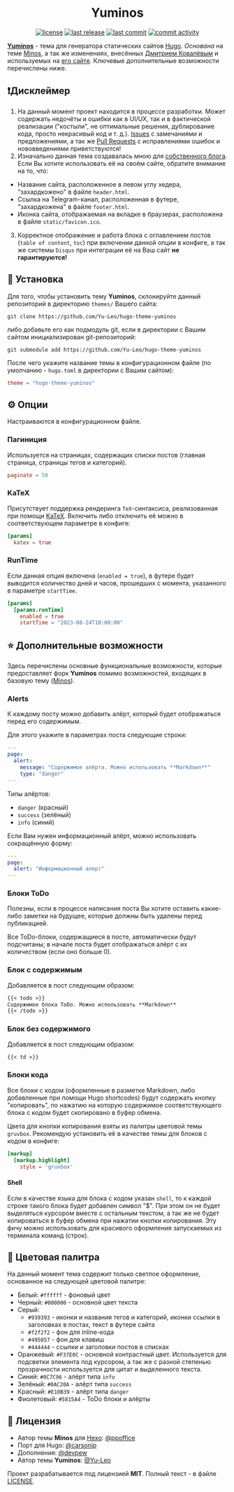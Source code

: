 <h1 align="center"> Yuminos </h1>

<p align="center">
  <a href="https://github.com/Yu-Leo/hugo-theme-yuminos/blob/main/LICENSE" target="_blank"> <img alt="license" src="https://img.shields.io/github/license/Yu-Leo/hugo-theme-yuminos?style=for-the-badge&labelColor=090909"></a>
  <a href="https://github.com/Yu-Leo/hugo-theme-yuminos/releases/latest" target="_blank"> <img alt="last release" src="https://img.shields.io/github/v/release/Yu-Leo/hugo-theme-yuminos?style=for-the-badge&labelColor=090909"></a>
  <a href="https://github.com/Yu-Leo/hugo-theme-yuminos/commits/main" target="_blank"> <img alt="last commit" src="https://img.shields.io/github/last-commit/Yu-Leo/hugo-theme-yuminos?style=for-the-badge&labelColor=090909"></a>
  <a href="https://github.com/Yu-Leo/hugo-theme-yuminos/graphs/contributors" target="_blank"> <img alt="commit activity" src="https://img.shields.io/github/commit-activity/m/Yu-Leo/hugo-theme-yuminos?style=for-the-badge&labelColor=090909"></a>
</p>

**[Yuminos](https://github.com/Yu-Leo/hugo-theme-yuminos)** - тема для генератора статических сайтов [Hugo](https://gohugo.io/). *Основана* на теме [Minos](https://github.com/carsonip/hugo-theme-minos), а так же изменениях, внесённых [Дмитрием Ковалёвым](https://github.com/devpew) и используемых на [его сайте](https://devpew.com/). Ключевые дополнительные возможности перечислены ниже.

## ❗Дисклеймер

1. На данный момент проект находится в процессе разработки. Может содержать недочёты и ошибки как в UI/UX, так и в фактической реализации ("костыли", не оптимальные решения, дублирование кода, просто некрасивый код и т. д.). [Issues](https://github.com/Yu-Leo/hugo-theme-yuminos/issues) с замечаниями и предложениями, а так же [Pull Requests](https://github.com/Yu-Leo/hugo-theme-yuminos/pulls) с исправлениями ошибок и нововведениями приветствуются!
2. Изначально данная тема создавалась мною для [собственного блога](https://yu-leo.github.io/yu0dev/). Если Вы хотите использовать её на своём сайте, обратите внимание на то, что:
  - Название сайта, расположенное в левом углу хедера, "захардкожено" в файле `header.html`.
  - Ссылка на Telegram-канал, расположенная в футере, "захардкожена" в файле `footer.html`.
  - Иконка сайта, отображаемая на вкладке в браузерах, расположена в файле `static/favicon.ico`.
3. Корректное отображение и работа блока с оглавлением постов (`table of content`, `toc`) при включении данной опции в конфиге, а так же системы `Disqus` при интеграции её на Ваш сайт **не гарантируются!**

## 🔨 Установка

Для того, чтобы установить тему **Yuminos**, склонируйте данный репозиторий в директорию `themes/` Вашего сайта:

```shell
git clone https://github.com/Yu-Leo/hugo-theme-yuminos
```

либо добавьте его как подмодуль git, если в директории с Вашим сайтом инициализирован git-репозиторий:

```shell
git submodule add https://github.com/Yu-Leo/hugo-theme-yuminos
```

После чего укажите название темы в конфигурационном файле (по умолчанию - `hugo.toml` в директории с Вашим сайтом):

```toml
theme = "hugo-theme-yuminos"
```

## ⚙ Опции

Настраиваются в конфигурационном файле.

### Пагиниция

Используется на страницах, содержащих списки постов (главная страница, страницы тегов и категорий).

```toml
paginate = 50
```

### KaTeX

Присутствует поддержка рендеринга `TeX`-синтаксиса, реализованная при помощи [KaTeX](https://github.com/KaTeX/KaTeX). Включить либо отключить её можно в соответствующем параметре в конфиге:

```toml
[params]  
  katex = true
```

### RunTime

Если данная опция включена (`enabled = true`), в футере будет выводится количество дней и часов, прошедших с момента, указанного в параметре `startTime`.

```toml
[params]
  [params.runTime]
    enabled = true
    startTime = "2023-08-24T10:00:00"
```

## ⭐ Дополнительные возможности

Здесь перечислены основные функциональные возможности, которые предоставляет форк **Yuminos** помимо возможностей, входящих в базовую тему ([Minos](https://github.com/carsonip/hugo-theme-minos)).

### Alerts

К каждому посту можно добавить алёрт, который будет отображаться перед его содержимым.

Для этого укажите в параметрах поста следующие строки:

```yaml
---
page:
  alert:
    message: "Содержимое алёрта. Можно использовать **Markdown**"
    type: "danger"
---
```

Типы алёртов:
- `danger` (красный)
- `success` (зелёный)
- `info` (синий)

Если Вам нужен информационный алёрт, можно использовать сокращённую форму:

```yaml
---
page:
  alert: "Информационный алерт"
---
```

### Блоки ToDo 

Полезны, если в процессе написания поста Вы хотите оставить какие-либо заметки на будущее, которые должны быть удалены перед публикацией.

Все ToDo-блоки, содержащиеся в посте, автоматически будут подсчитаны; в начале поста будет отображаться алёрт с их количеством (если оно больше 0).

### Блок с содержимым

Добавляется в пост следующим образом:

```markdown
{{< todo >}}
Содержимое блока ToDo. Можно использовать **Markdown**
{{< /todo >}}
```

### Блок без содержимого

Добавляется в пост следующим образом:

```markdown
{{< td >}}
```

### Блоки кода

Все блоки с кодом (оформленные в разметке Markdown, либо добавленные при помощи Hugo shortcodes) будут содержать кнопку "копировать", по нажатию на которую содержимое соответствующего блока с кодом будет скопировано в буфер обмена.

Цвета для кнопки копирования взяты из палитры цветовой темы `gruvbox`. Рекомендую установить её в качестве темы для блоков с кодом в конфиге:

```toml
[markup]
  [markup.highlight]
    style = 'gruvbox'
```

#### Shell

Если в качестве языка для блока с кодом указан `shell`, то к каждой строке такого блока будет добавлен символ "$". При этом он не будет выделяться курсором вместе с остальным текстом, а так же не будет копироваться в буфер обмена при нажатии кнопки копирования. Эту фичу можно использовать для красивого оформления запускаемых из терминала команд (строк).

## 🎨 Цветовая палитра

На данный момент тема содержит только светлое оформление, основанное на следующей цветовой палитре:

- Белый: `#ffffff` - фоновый цвет
- Черный: `#000000` - основной цвет текста
- Серый: 
  - `#939393` - иконки и названия тегов и категорий, иконки ссылки в заголовках в постах, текст в футере сайта
  - `#f2f2f2` - фон для inline-кода
  - `#495057` - фон для клавиш
  - `#444444` - ссылки и заголовки постов в списках
- Оранжевый: `#F37E0C` - основной контрастный цвет. Используется для подсветки элемента под курсором, а так же с разной степенью прозрачности используется для цитат и выделенного текста.
- Синий: `#0C7C96` - алёрт типа `info`
- Зелёный: `#0AC20A` - алёрт типа `success`
- Красный: `#E10B39` - алёрт типа `danger`
- Фиолетовый: `#5815A4` - ToDo блоки и алёрты


## 📝 Лицензия

- Автор темы **Minos** для [Hexo](https://hexo.io/ru/): [@ppoffice](https://github.com/ppoffice)
- Порт для Hugo: [@carsonip](https://github.com/carsonip)
- Дополнения: [@devpew](https://github.com/devpew)
- Автор темы **Yuminos**: [@Yu-Leo](https://github.com/yu-leo)

Проект разрабатывается под лицензией **MIT**. Полный текст - в файле [LICENSE](./LICENSE). 
